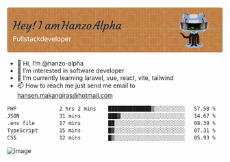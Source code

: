![Header](./github-header-image.png)

- 👋 Hi, I’m @hanzo-alpha
- 👀 I’m interested in software developer
- 🌱 I’m currently learning laravel, vue, react, vite, tailwind
- 📫 How to reach me just send me email to hansen.makangiras@hotmail.com 

<!---
hanzo-alpha/hanzo-alpha is a ✨ special ✨ repository because its `README.md` (this file) appears on your GitHub profile.
You can click the Preview link to take a look at your changes.
--->

<!--START_SECTION:waka-->

```txt
PHP              2 hrs 2 mins    ██████████████▒░░░░░░░░░░   57.58 %
JSON             31 mins         ███▓░░░░░░░░░░░░░░░░░░░░░   14.67 %
.env file        17 mins         ██░░░░░░░░░░░░░░░░░░░░░░░   08.39 %
TypeScript       15 mins         █▓░░░░░░░░░░░░░░░░░░░░░░░   07.31 %
CSS              12 mins         █▒░░░░░░░░░░░░░░░░░░░░░░░   05.93 %
```

<!--END_SECTION:waka-->

![image](https://github.com/hanzo-alpha/hanzo-alpha/assets/111342797/c4bd2977-6123-4017-8652-6e166259b484)


